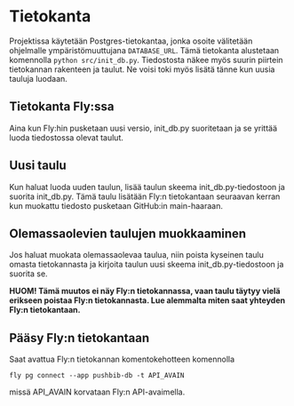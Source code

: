 # Tietokanta
Projektissa käytetään Postgres-tietokantaa, jonka osoite välitetään ohjelmalle ympäristömuuttujana `DATABASE_URL`. Tämä tietokanta alustetaan komennolla `python src/init_db.py`. Tiedostosta näkee myös suurin piirtein tietokannan rakenteen ja taulut. Ne voisi toki myös lisätä tänne kun uusia tauluja luodaan.

## Tietokanta Fly:ssa
Aina kun Fly:hin pusketaan uusi versio, init_db.py suoritetaan ja se yrittää luoda tiedostossa olevat taulut.

## Uusi taulu
Kun haluat luoda uuden taulun, lisää taulun skeema init_db.py-tiedostoon ja suorita init_db.py. Tämä taulu lisätään Fly:n tietokantaan seuraavan kerran kun muokattu tiedosto pusketaan GitHub:in main-haaraan.

## Olemassaolevien taulujen muokkaaminen
Jos haluat muokata olemassaolevaa taulua, niin poista kyseinen taulu omasta tietokannasta ja kirjoita taulun uusi skeema init_db.py-tiedostoon ja suorita se.

__HUOM! Tämä muutos ei näy Fly:n tietokannassa, vaan taulu täytyy vielä erikseen poistaa Fly:n tietokannasta. Lue alemmalta miten saat yhteyden Fly:n tietokantaan.__

## Pääsy Fly:n tietokantaan
Saat avattua Fly:n tietokannan komentokehotteen komennolla 

``fly pg connect --app pushbib-db -t API_AVAIN``

missä API_AVAIN korvataan Fly:n API-avaimella.